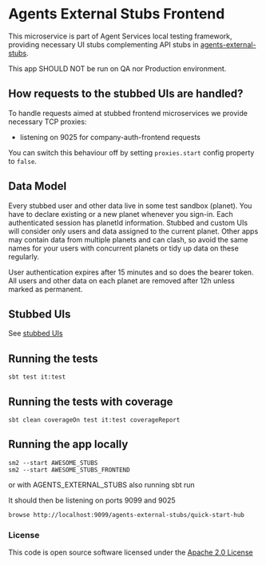 # Agents External Stubs Frontend

This microservice is part of Agent Services local testing framework, 
providing necessary UI stubs complementing API stubs in [agents-external-stubs](https://github.com/hmrc/agents-external-stubs).

This app SHOULD NOT be run on QA nor Production environment.

## How requests to the stubbed UIs are handled?

To handle requests aimed at stubbed frontend microservices we provide necessary TCP proxies:

- listening on 9025 for company-auth-frontend requests

You can switch this behaviour off by setting `proxies.start` config property to `false`.

## Data Model
Every stubbed user and other data live in some test sandbox (planet). 
You have to declare existing or a new planet whenever you sign-in. Each authenticated session has planetId information. 
Stubbed and custom UIs will consider only users and data assigned to the current planet. Other apps may contain data from multiple planets and can clash, so avoid the same names for your users with concurrent planets or tidy up data on these regularly.

User authentication expires after 15 minutes and so does the bearer token.
All users and other data on each planet are removed after 12h unless marked as permanent.

## Stubbed UIs

See [stubbed UIs](docs/stubbed-ui.md)

## Running the tests

    sbt test it:test

## Running the tests with coverage

    sbt clean coverageOn test it:test coverageReport

## Running the app locally

    sm2 --start AWESOME_STUBS
    sm2 --start AWESOME_STUBS_FRONTEND
    
or with AGENTS_EXTERNAL_STUBS also running
    sbt run

It should then be listening on ports 9099 and 9025

    browse http://localhost:9099/agents-external-stubs/quick-start-hub

### License


This code is open source software licensed under the [Apache 2.0 License]("http://www.apache.org/licenses/LICENSE-2.0.html")
